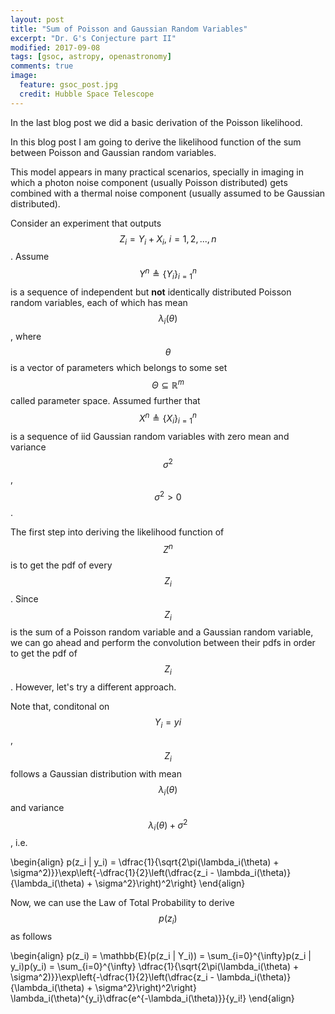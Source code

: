 ```yaml
---
layout: post
title: "Sum of Poisson and Gaussian Random Variables"
excerpt: "Dr. G's Conjecture part II"
modified: 2017-09-08
tags: [gsoc, astropy, openastronomy]
comments: true
image:
  feature: gsoc_post.jpg
  credit: Hubble Space Telescope
---
```


In the last blog post we did a basic derivation of the Poisson likelihood.

In this blog post I am going to derive the likelihood function of the sum between Poisson and Gaussian random variables.

This model appears in many practical scenarios, specially in imaging in which a photon noise component (usually Poisson distributed)
gets combined with a thermal noise component (usually assumed to be Gaussian distributed).

Consider an experiment that outputs $$Z_i = Y_i + X_i,~i=1, 2, ..., n$$. Assume $$Y^{n}
\triangleq \{Y_i\}_{i=1}^{n}$$ is a sequence of independent but **not** identically distributed Poisson random variables,
each of which has mean $$\lambda_i(\theta)$$, where $$\theta$$ is a vector of parameters which belongs to some set
$$\Theta \subseteq \mathbb{R}^m$$ called parameter space. Assumed further that $$X^{n}
\triangleq \{X_i\}_{i=1}^{n}$$ is a sequence of iid Gaussian random variables with zero mean and variance $$\sigma^2$$, $$\sigma^2 > 0$$.

The first step into deriving the likelihood function of $$Z^{n}$$ is to get the pdf of every $$Z_i$$. Since $$Z_i$$ is the sum
of a Poisson random variable and a Gaussian random variable, we can go ahead and perform the convolution between their pdfs in
order to get the pdf of $$Z_i$$. However, let's try a different approach.

Note that, conditonal on $$ Y_i = yi$$, $$Z_i$$ follows a Gaussian distribution with mean $$\lambda_i(\theta)$$ and variance
$$ \lambda_i(\theta) + \sigma^2 $$, i.e.

\begin{align}
p(z_i | y_i) = \dfrac{1}{\sqrt{2\pi(\lambda_i(\theta) + \sigma^2)}}\exp\left{-\dfrac{1}{2}\left(\dfrac{z_i - \lambda_i(\theta)}{\lambda_i(\theta) + \sigma^2}\right)^2\right}
\end{align}

Now, we can use the Law of Total Probability to derive $$p(z_i)$$ as follows

\begin{align}
p(z_i) = \mathbb{E}(p(z_i | Y_i)) = \sum_{i=0}^{\infty}p(z_i | y_i)p(y_i) = \sum_{i=0}^{\infty} \dfrac{1}{\sqrt{2\pi(\lambda_i(\theta) + \sigma^2)}}\exp\left{-\dfrac{1}{2}\left(\dfrac{z_i - \lambda_i(\theta)}{\lambda_i(\theta) + \sigma^2}\right)^2\right} \lambda_i(\theta)^{y_i}\dfrac{e^{-\lambda_i(\theta)}}{y_i!}
\end{align}
